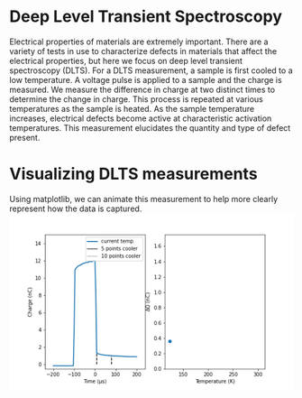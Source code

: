 # Deep Level Transient Spectroscopy
Electrical properties of materials are extremely important.
There are a variety of tests in use to characterize defects in materials that affect the electrical properties, but here we focus on deep level transient spectroscopy (DLTS).
For a DLTS measurement, a sample is first cooled to a low temperature.
A voltage pulse is applied to a sample and the charge is measured.
We measure the difference in charge at two distinct times to determine the change in charge.
This process is repeated at various temperatures as the sample is heated.
As the sample temperature increases, electrical defects become active at characteristic activation temperatures.
This measurement elucidates the quantity and type of defect present.

# Visualizing DLTS measurements
Using matplotlib, we can animate this measurement to help more clearly represent how the data is captured.
![dlts animation](dlts.gif)